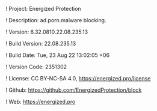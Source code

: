 ! Project: Energized Protection

! Description: ad.porn.malware blocking.

! Version: 6.32.0810.22.08.235.13

! Build Version: 22.08.235.13

! Build Date: Tue, 23 Aug 22 13:02:05 +06

! Version Code: 2351302

! License: CC BY-NC-SA 4.0, https://energized.pro/license

! Github: https://github.com/EnergizedProtection/block

! Web: https://energized.pro
